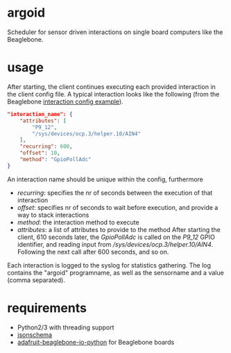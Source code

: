 # argoid
Scheduler for sensor driven interactions on single board computers like the Beaglebone.

# usage
After starting, the client continues executing each provided interaction in the client config file.
A typical interaction looks like the following (from the Beaglebone [interaction config example](client/argoid-client.conf.example)).
```json
"interaction_name": {
    "attributes": [
        "P9_12",
        "/sys/devices/ocp.3/helper.10/AIN4"
    ],
    "recurring": 600,
    "offset": 10,
    "method": "GpioPollAdc"
}
```
An interaction name should be unique within the config, furthermore
 - *recurring*: specifies the nr of seconds between the execution of that interaction
 - *offset*: specifies nr of seconds to wait before execution, and provide a way to stack interactions
 - *method*: the interaction method to execute
 - *attributes*: a list of attributes to provide to the method
After starting the client, 610 seconds later, the *GpioPollAdc* is called on the *P9_12* GPIO identifier,
and reading input from */sys/devices/ocp.3/helper.10/AIN4*. Following the next call after 600 seconds, and so on.

Each interaction is logged to the syslog for statistics gathering. The log contains the "argoid" programname, as
well as the sensorname and a value (comma separated).

# requirements
- Python2/3 with threading support
- [jsonschema](https://github.com/Julian/jsonschema)
- [adafruit-beaglebone-io-python](https://github.com/adafruit/adafruit-beaglebone-io-python) for Beaglebone boards

